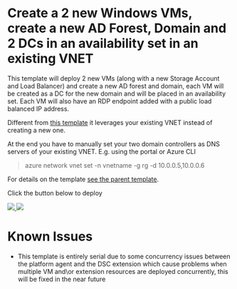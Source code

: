 # Create a 2 new Windows VMs, create a new AD Forest, Domain and 2 DCs in an availability set in an existing VNET

This template will deploy 2 new VMs (along with a new Storage Account and Load Balancer) and create a new  AD forest and domain, each VM will be created as a DC for the new domain and will be placed in an availability set. Each VM will also have an RDP endpoint added with a public load balanced IP address.

Different from [this template](https://github.com/Azure/azure-quickstart-templates/tree/master/active-directory-new-domain-ha-2-dc) it leverages your existing VNET instead of creating a new one.

At the end you have to manually set your two domain controllers as DNS servers of your existing VNET.
E.g. using the portal or Azure CLI

> azure network vnet set -n vnetname -g rg -d 10.0.0.5,10.0.0.6

For details on the template [see the parent template](https://github.com/Azure/azure-quickstart-templates/tree/master/active-directory-new-domain-ha-2-dc).

Click the button below to deploy

<a href="https://portal.azure.com/#create/Microsoft.Template/uri/https%3A%2F%2Fraw.githubusercontent.com%2FAzure%2Fazure-quickstart-templates%2Fmaster%2Factive-directory-new-domain-ha-2-dc-existing-vnet%2Fazuredeploy.json" target="_blank">
    <img src="http://azuredeploy.net/deploybutton.png"/>
</a>
<a href="http://armviz.io/#/?load=https%3A%2F%2Fraw.githubusercontent.com%2FAzure%2Fazure-quickstart-templates%2Fmaster%2Factive-directory-new-domain-ha-2-dc-existing-vnet%2Fazuredeploy.json" target="_blank">
    <img src="http://armviz.io/visualizebutton.png"/>
</a>

# Known Issues

+	This template is entirely serial due to some concurrency issues between the platform agent and the DSC extension which cause problems when multiple VM and\or extension resources are deployed concurrently, this will be fixed in the near future
